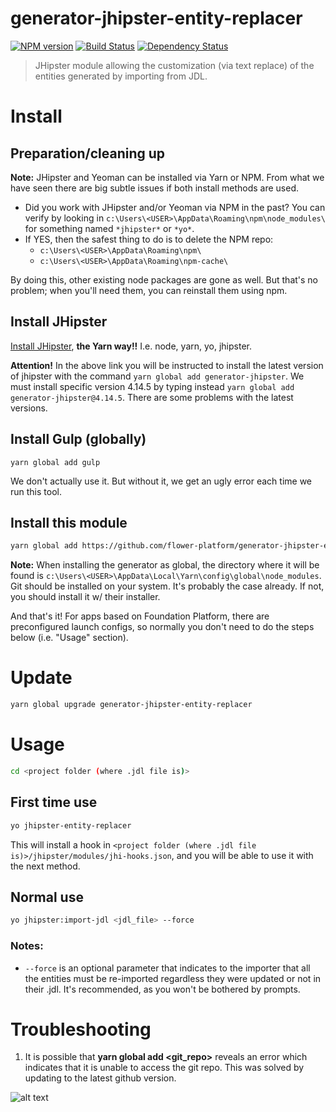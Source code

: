 # generator-jhipster-entity-replacer
[![NPM version][npm-image]][npm-url] [![Build Status][travis-image]][travis-url] [![Dependency Status][daviddm-image]][daviddm-url]
> JHipster module allowing the customization (via text replace) of the entities generated by importing from JDL.

# Install

## Preparation/cleaning up

**Note:**
JHipster and Yeoman can be installed via Yarn or NPM. From what we have seen there are big subtle issues if both install methods are used. 

* Did you work with JHipster and/or Yeoman via NPM in the past? You can verify by looking in ``c:\Users\<USER>\AppData\Roaming\npm\node_modules\`` for something named ``*jhipster*`` or ``*yo*``.
* If YES, then the safest thing to do is to delete the NPM repo: 
  * ``c:\Users\<USER>\AppData\Roaming\npm\``
  * ``c:\Users\<USER>\AppData\Roaming\npm-cache\``
  
By doing this, other existing node packages are gone as well. But that's no problem; when you'll need them, you can reinstall them using npm. 

## Install JHipster

[Install JHipster](https://jhipster.github.io/installation.html), **the Yarn way!!** I.e. node, yarn, yo, jhipster.

**Attention!** 
In the above link you will be instructed to install the latest version of jhipster with the command `yarn global add generator-jhipster`. We must install specific version 4.14.5 by typing instead `yarn global add generator-jhipster@4.14.5`.  There are some problems with the latest versions.


## Install Gulp (globally)

`yarn global add gulp`

We don't actually use it. But without it, we get an ugly error each time we run this tool.

## Install this module

```bash
yarn global add https://github.com/flower-platform/generator-jhipster-entity-replacer
```
**Note:**
When installing the generator as global, the directory where it will be found is ``c:\Users\<USER>\AppData\Local\Yarn\config\global\node_modules``. Git should be installed on your system. It's probably the case already. If not, you should install it w/ their installer.

And that's it! For apps based on Foundation Platform, there are preconfigured launch configs, so normally you don't need to do the steps below (i.e. "Usage" section). 

# Update

```bash
yarn global upgrade generator-jhipster-entity-replacer
```

# Usage
```bash
cd <project folder (where .jdl file is)>
```
## First time use
```bash
yo jhipster-entity-replacer
```
This will install a hook in ``<project folder (where .jdl file is)>/jhipster/modules/jhi-hooks.json``, and you will be able to use it with the next method.

## Normal use
```bash
yo jhipster:import-jdl <jdl_file> --force
```
### Notes:

- ``--force`` is an optional parameter that indicates to the importer that all the entities must be re-imported regardless they were updated or not in their .jdl. It's recommended, as you won't be bothered by prompts.

# Troubleshooting

1) It is possible that **yarn global add <git_repo>** reveals an error which indicates that it is unable to access the git repo.
This was solved by updating to the latest github version.

![alt text](https://user-images.githubusercontent.com/8615775/50286069-e237e500-0466-11e9-9bd2-fe0883d9537b.png)





[npm-image]: https://img.shields.io/npm/v/generator-jhipster-entity-replacer.svg
[npm-url]: https://npmjs.org/package/generator-jhipster-entity-replacer
[travis-image]: https://travis-ci.org/entity/generator-jhipster-entity-replacer.svg?branch=master
[travis-url]: https://travis-ci.org/entity/generator-jhipster-entity-replacer
[daviddm-image]: https://david-dm.org/entity/generator-jhipster-entity-replacer.svg?theme=shields.io
[daviddm-url]: https://david-dm.org/entity/generator-jhipster-entity-replacer
